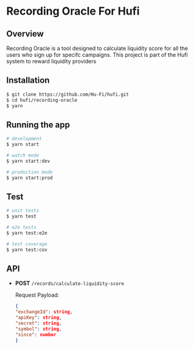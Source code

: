 # Recording Oracle For Hufi

## Overview
Recording Oracle is a tool designed to calculate liquidity score for all the users who sign up for specifc campaigns. This project is part of the Hufi system to reward liquidity providers



## Installation
```bash
$ git clone https://github.com/Hu-Fi/hufi.git
$ cd hufi/recording-oracle
$ yarn
```

## Running the app

```bash
# development
$ yarn start

# watch mode
$ yarn start:dev

# production mode
$ yarn start:prod
```

## Test

```bash
# unit tests
$ yarn test

# e2e tests
$ yarn test:e2e

# test coverage
$ yarn test:cov
```
## API

- <b>POST</b> `/records/calculate-liquidity-score`

  Request Payload:

  ```json
  {
  "exchangeId": string,
  "apiKey": string,
  "secret": string,
  "symbol": string,
  "since": number
  }
  ```

